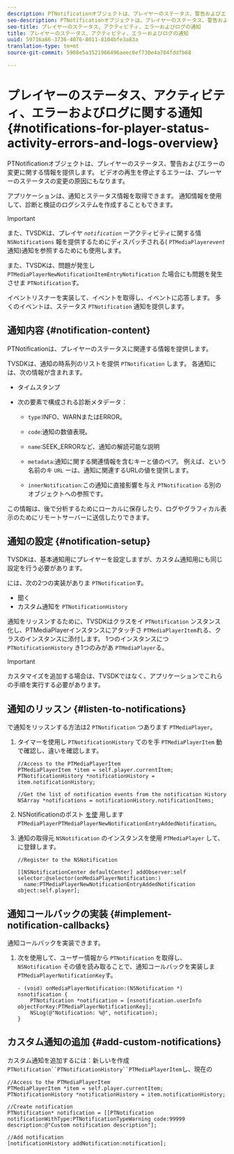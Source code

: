 ```yaml
---
description: PTNotificationオブジェクトは、プレイヤーのステータス、警告およびエラーの変更に関する情報を提供します。 ビデオの再生を停止するエラーは、プレーヤーのステータスの変更の原因にもなります。
seo-description: PTNotificationオブジェクトは、プレイヤーのステータス、警告およびエラーの変更に関する情報を提供します。 ビデオの再生を停止するエラーは、プレーヤーのステータスの変更の原因にもなります。
seo-title: プレイヤーのステータス、アクティビティ、エラーおよびログの通知
title: プレイヤーのステータス、アクティビティ、エラーおよびログの通知
uuid: 59716a66-3736-4076-8011-8104bfe3a83a
translation-type: tm+mt
source-git-commit: 5908e5a3521966496aeec0ef730e4a704fddfb68

---
```



# プレイヤーのステータス、アクティビティ、エラーおよびログに関する通知 {#notifications-for-player-status-activity-errors-and-logs-overview}

PTNotificationオブジェクトは、プレイヤーのステータス、警告およびエラーの変更に関する情報を提供します。 ビデオの再生を停止するエラーは、プレーヤーのステータスの変更の原因にもなります。

アプリケーションは、通知とステータス情報を取得できます。 通知情報を使用して、診断と検証のログシステムを作成することもできます。

>[!IMPORTANT]
>
>また、TVSDKは、プレイヤ *`notification`* ーアクティビティに関する情 `NSNotifications` 報を提供するためにディスパッチされる( `PTMediaPlayer`*`event`* 通知)通知を参照するためにも使用します。

また、TVSDKは、問題が発生し `PTMediaPlayerNewNotificationItemEntryNotification` た場合にも問題を発生させま `PTNotification`す。

イベントリスナーを実装して、イベントを取得し、イベントに応答します。 多くのイベントは、ステータス `PTNotification` 通知を提供します。

## 通知内容 {#notification-content}

PTNotificationは、プレイヤーのステータスに関連する情報を提供します。

TVSDKは、通知の時系列のリストを提供 `PTNotification` します。 各通知には、次の情報が含まれます。

* タイムスタンプ
* 次の要素で構成される診断メタデータ：

   * `type`:INFO、WARNまたはERROR。
   * `code`:通知の数値表現。
   * `name`:SEEK_ERRORなど、通知の解読可能な説明
   * `metadata`:通知に関する関連情報を含むキーと値のペア。 例えば、という名前のキ `URL` ーは、通知に関連するURLの値を提供します。

   * `innerNotification`:この通知に直接影響を与え `PTNotification` る別のオブジェクトへの参照です。

この情報は、後で分析するためにローカルに保存したり、ログやグラフィカル表示のためにリモートサーバーに送信したりできます。

## 通知の設定 {#notification-setup}

TVSDKは、基本通知用にプレイヤーを設定しますが、カスタム通知用にも同じ設定を行う必要があります。

には、次の2つの実装がありま `PTNotification`す。

* 聞く
* カスタム通知を `PTNotificationHistory`

通知をリッスンするために、TVSDKはクラスをイ `PTNotification` ンスタンス化し、PTMediaPlayerインスタンスにアタッチさ `PTMediaPlayerItem`れる、クラスのインスタンスに添付します。 1つのインスタンスにつ `PTNotificationHistory` き1つのみがあ `PTMediaPlayer`る。

>[!IMPORTANT]
>
>カスタマイズを追加する場合は、TVSDKではなく、アプリケーションでこれらの手順を実行する必要があります。

## 通知のリッスン {#listen-to-notifications}

で通知をリッスンする方法は2 `PTNotification` つあります `PTMediaPlayer`。

1. タイマーを使用し `PTNotificationHistory` てのを手 `PTMediaPlayerItem` 動で確認し、違いを確認します。

   ```
   //Access to the PTMediaPlayerItem  
   PTMediaPlayerItem *item = self.player.currentItem; 
   PTNotificationHistory *notificationHistory = item.notificationHistory; 
   
   //Get the list of notification events from the notification History  
   NSArray *notifications = notificationHistory.notificationItems;
   ```

1. NSNotificationのポスト [を使](https://developer.apple.com/library/mac/%23documentation/Cocoa/Reference/Foundation/Classes/NSNotification_Class/Reference/Reference.html) 用します `PTMediaPlayerPTMediaPlayerNewNotificationEntryAddedNotification`。
1. 通知の取得元 `NSNotification` のインスタンスを使用 `PTMediaPlayer` して、に登録します。

   ```
   //Register to the NSNotification 
   
   [[NSNotificationCenter defaultCenter] addObserver:self selector:@selector(onMediaPlayerNotification:)  
     name:PTMediaPlayerNewNotificationEntryAddedNotification object:self.player];
   ```

## 通知コールバックの実装 {#implement-notification-callbacks}

通知コールバックを実装できます。

1. 次を使用して、ユーザー情報から `PTNotification` を取得し、 `NSNotification` その値を読み取ることで、通知コールバックを実装しま `PTMediaPlayerNotificationKey`す。

   ```
   - (void) onMediaPlayerNotification:(NSNotification *) nsnotification { 
       PTNotification *notification = [nsnotification.userInfo objectForKey:PTMediaPlayerNotificationKey]; 
       NSLog(@"Notification: %@", notification); 
   }
   ```

## カスタム通知の追加 {#add-custom-notifications}

カスタム通知を追加するには：新しいを作成 `PTNotification``PTNotificationHistory``PTMediaPlayerItem`し、現在の

```
//Access to the PTMediaPlayerItem  
PTMediaPlayerItem *item = self.player.currentItem; 
PTNotificationHistory *notificationHistory = item.notificationHistory; 
 
//Create notification 
PTNotification* notification = [[PTNotification notificationWithType:PTNotificationTypeWarning code:99999 description:@"Custom notification description"]; 
 
//Add notification 
[notificationHistory addNotification:notification];
```
